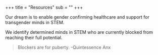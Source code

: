+++
title = "Resources"
sub = ""
+++

Our dream is to enable gender confirming healthcare and support for transgender minds in STEM.

We identify determined minds in STEM who are currently blocked from reaching their full potential.

 > Blockers are for puberty. -Quintessence Anx

